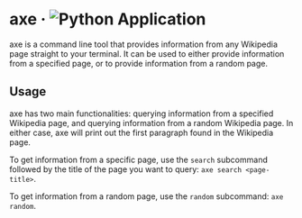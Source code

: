 # axe &middot; ![Python Application](https://github.com/krishxmatta/axe/actions/workflows/python-app.yml/badge.svg)

axe is a command line tool that provides information from any Wikipedia page straight to your terminal. It can be used to either provide information from a specified page, or to provide information from a random page.

## Usage
axe has two main functionalities: querying information from a specified Wikipedia page, and querying information from a random Wikipedia page. In either case, axe will print out the first paragraph found in the Wikipedia page.

To get information from a specific page, use the `search` subcommand followed by the title of the page you want to query: `axe search <page-title>`.

To get information from a random page, use the `random` subcommand: `axe random`.
